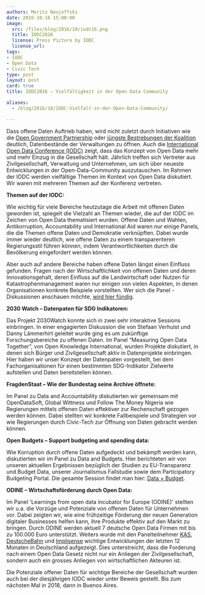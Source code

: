 ```yaml
---
authors: Moritz Neujeffski
date: 2016-10-16 15:00:00
image:
  src: /files/blog/2016/10/iodc16.png
  title: IODC2016
  license: Press Picture by IODC 
  license_url: 
tags:
- IODC
- Open Data
- Civic Tech
type: post
layout: post
card: true
title: IODC2016 – Vielfältigkeit in der Open Data Community

aliases:
  - /blog/2016/10/IODC-Vielfalt-in-der-Open-Data-Community/

---
```


Dass offene Daten Auftrieb haben, wird nicht zuletzt durch Initiativen wie die <a href="http://www.opengovpartnership.org/">Open Government Partnership</a> oder <a href="https://okfn.de/blog/2016/10/opendata-gesetz/">jüngste Bestrebungen der Koalition</a> deutlich, Datenbestände der Verwaltungen zu öffnen. Auch die <a href="http://opendatacon.org/">International Open Data Conference (IODC)</a> zeigt, dass das Konzept von Open Data mehr und mehr Einzug in die Gesellschaft hält. Jährlich treffen sich Vertreter aus Zivilgesellschaft, Verwaltung und Unternehmen, um sich über neueste Entwicklungen in der Open-Data-Community auszutauschen. Im Rahmen der IODC werden vielfältige Themen im Kontext von Open Data diskutiert. Wir waren mit mehreren Themen auf der Konferenz vertreten.



<strong>Themen auf der IODC:</strong>

Wie wichtig für viele Bereiche heutzutage die Arbeit mit offenen Daten geworden ist, spiegelt die Vielzahl an Themen wieder, die auf der IODC im Zeichen von Open Data thematisiert wurden. Offene Daten und Wahlen, Antikorruption, Accountability und International Aid waren nur einige Panels, die die Themen offene Daten und Demokratie verknüpften. Dabei wurde immer wieder deutlich, wie offene Daten zu einem transparenteren Regierungsstil führen können, indem Verantwortlichkeiten durch die Bevölkerung eingefordert werden können.

Aber auch auf andere Bereiche haben offene Daten längst einen Einfluss gefunden. Fragen nach der Wirtschaftlichkeit von offenen Daten und deren Innovationsgehalt, deren Einfluss auf die Landwirtschaft oder Nutzen für Katastrophenmanagement waren nur einigen von vielen Aspekten, in denen Organisationen konkrete Beispiele vorstellten. 
Wer sich die Panel -Diskussionen anschauen möchte, <a href="http://opendatacon.org/press-area/downloads/videos/">wird hier fündig</a>.


<strong>2030 Watch – Datenpaten für SDG Indikatoren:</strong>

Das Projekt 2030Watch konnte sich in zwei sehr interaktive Sessions einbringen. In einer engagierten Diskussion die von Stefaan Verhulst und Danny Lämmerhirt geleitet wurde ging es um zukünftige Forschungsbereiche zu offenen Daten. Im Panel “Measuring Open Data Together”, von Open Knowledge International, wurden Projekte diskutiert, in denen sich Bürger und Zivilgesellschaft aktiv in Datenprojekte einbringen. Hier haben wir unser Konzept der Datenpaten vorgestellt, bei dem Fachorganisationen für einen bestimmten SDG-Indikator Zielwerte aufstellen und Daten bereitstellen können. 


<strong>FragdenStaat – Wie der Bundestag seine Archive öffnete:</strong>

Im Panel zu Data and Accountability diskutierten wir gemeinsam mit OpenDataSoft, Global Wittness und  Follow The Money Nigeria wie Regierungen mittels offenen Daten effektiver zur Rechenschaft gezogen werden können. Dabei stellten wir konkrete Fallbeispiele und Strategien vor wie Regierungen durch Civic-Tech zur Öffnung von Daten gebracht werden können.


 
<strong>Open Budgets – Support budgeting and spending data:</strong>

Wie Korruption durch offene Daten aufgedeckt und bekämpft werden kann, diskutierten wir im Panel zu Data and Budgets. Hier berichteten wir von unseren aktuellen Ergebnissen bezüglich der Studien zu EU-Transparenz und Budget Data, unserer Journalismus Fallstudie sowie dem Participatory Budgeting Portal. Die gesamte Session findet man hier: <a href="https://www.youtube.com/watch?v=U9vOTLo3GMQ">Data + Budget</a>.


 
<strong>ODINE – Wirtschaftsförderung durch Open Data:</strong>

Im Panel 'Learnings from open data incubator for Europe (ODINE)' stellten wir u.a. die Vorzüge und Potenziale von offenen Daten für Unternehmen vor. Dabei zeigten wir, wie eine frühzeitige Förderung der neuen Generation digitaler Businesses helfen kann, ihre Produkte effektiv auf den Markt zu bringen.  Durch ODINE werden aktuell 7 deutsche Open Data Firmen mit bis zu 100.000 Euro unterstützt. Weiters wurde mit den Panelteilnehmer <a href="http://www.kas.de/wf/de/21.164/">KAS</a>, <a href="http://data.deutschebahn.com/">DeutscheBahn</a> und <a href="http://blog.implisense.com/what-do-we-need-to-foster-open-data-in-b2b/">Implisense</a> wichtige Entwicklungen der letzten 12 Monaten in Deutschland aufgezeigt. Dies unterstreicht, dass die Forderung nach einem Open Data Gesetz nicht nur ein Anliegen der Zivilgesellschaft, sondern auch ein grosses Anliegen von wirtschaftlichen Akteuren ist.
<br/>

 
Die Potenziale offener Daten für wichtige Bereiche der Gesellschaft wurden auch bei der diesjährigen IODC wieder unter Beweis gestellt. Bis zum nächsten Mal in 2018, dann in Buenos Aires. 
